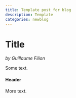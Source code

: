 ```yaml
---
title: Template post for blog
description: Template
categories: newblog
---
```


# Title
*by Guillaume Filion*

Some text.

#### Header

More text.
